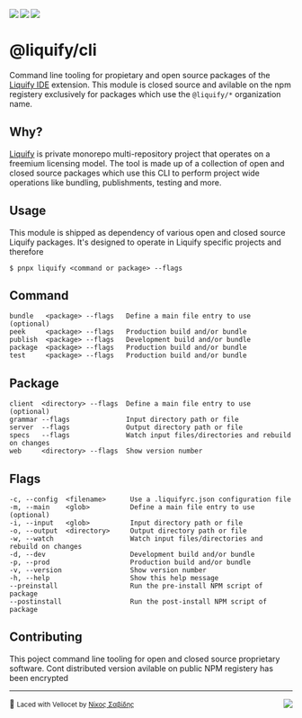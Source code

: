 <img align="left" src="https://img.shields.io/badge/closed%20source%20-f52c6e?label=&logoWidth=20&logo=github&logoColor=ffffff&labelColor=555&style=flat-square" /><img align="left" src="https://img.shields.io/circleci/build/github/panoply/liquify/circleci-project-setup?token=54a787fdd39139be0add226455eb4d07f34f9d3f&style=flat-square&logo=CircleCI&label=&labelColor=555" /><img align="left" src="https://img.shields.io/librariesio/release/npm/@liquify/specs?style=flat-square&label=&logoWidth=28&labelColor=555&logo=data:image/svg+xml;base64,PHN2ZyB4bWxucz0iaHR0cDovL3d3dy53My5vcmcvMjAwMC9zdmciIHZpZXdCb3g9IjAgMCAyNCA5LjMzIj48dGl0bGU+bnBtPC90aXRsZT48cGF0aCBkPSJNMCwwVjhINi42N1Y5LjMzSDEyVjhIMjRWMFpNNi42Nyw2LjY2SDUuMzN2LTRINHY0SDEuMzRWMS4zM0g2LjY3Wm00LDBWOEg4VjEuMzNoNS4zM1Y2LjY2SDEwLjY3Wm0xMiwwSDIxLjM0di00SDIwdjRIMTguNjd2LTRIMTcuMzR2NEgxNC42N1YxLjMzaDhabS0xMi00SDEyVjUuMzNIMTAuNjZaIiBzdHlsZT0iZmlsbDojZmZmIi8+PC9zdmc+" />
<br>

# @liquify/cli

Command line tooling for propietary and open source packages of the [Liquify IDE](#) extension. This module is closed source and avilable on the npm registery exclusively for packages which use the `@liquify/*` organization name.

## Why?

[Liquify](https://liquify.dev) is private monorepo multi-repository project that operates on a freemium licensing model. The tool is made up of a collection of open and closed source packages which use this CLI to perform project wide operations like bundling, publishments, testing and more.

## Usage

This module is shipped as dependency of various open and closed source Liquify packages. It's designed to operate in Liquify specific projects and therefore

```cli
$ pnpx liquify <command or package> --flags
```

## Command

```cli
bundle   <package> --flags   Define a main file entry to use (optional)
peek     <package> --flags   Production build and/or bundle
publish  <package> --flags   Development build and/or bundle
package  <package> --flags   Production build and/or bundle
test     <package> --flags   Production build and/or bundle
```

## Package

```cli
client  <directory> --flags  Define a main file entry to use (optional)
grammar --flags              Input directory path or file
server  --flags              Output directory path or file
specs   --flags              Watch input files/directories and rebuild on changes
web     <directory> --flags  Show version number
```

## Flags

```cli
-c, --config  <filename>      Use a .liquifyrc.json configuration file
-m, --main    <glob>          Define a main file entry to use (optional)
-i, --input   <glob>          Input directory path or file
-o, --output  <directory>     Output directory path or file
-w, --watch                   Watch input files/directories and rebuild on changes
-d, --dev                     Development build and/or bundle
-p, --prod                    Production build and/or bundle
-v, --version                 Show version number
-h, --help                    Show this help message
--preinstall                  Run the pre-install NPM script of package
--postinstall                 Run the post-install NPM script of package
```

## Contributing

This poject command line tooling for open and closed source proprietary software. Cont distributed version avilable on public NPM registery has been encrypted

<hr>

🥛 <small>Laced with Vellocet by [Νίκος Σαβίδης](mailto:nicos@gmx.com)</small> <img align="right" src="https://img.shields.io/badge/-@sisselsiv-1DA1F2?logo=twitter&logoColor=fff" />
